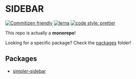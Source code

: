 # SIDEBAR

[![Commitizen friendly](https://img.shields.io/badge/commitizen-friendly-brightgreen.svg)](http://commitizen.github.io/cz-cli/)
[![lerna](https://img.shields.io/badge/maintained%20with-lerna-cc00ff.svg)](https://lerna.js.org/)
[![code style: prettier](https://img.shields.io/badge/code_style-prettier-ff69b4.svg)](https://github.com/prettier/prettier)

This repo is actually a **monorepo**!

Looking for a specific package? Check the [packages](./packages) folder!

## Packages

- [simpler-sidebar](./packages/simpler-sidebar/README.md)
